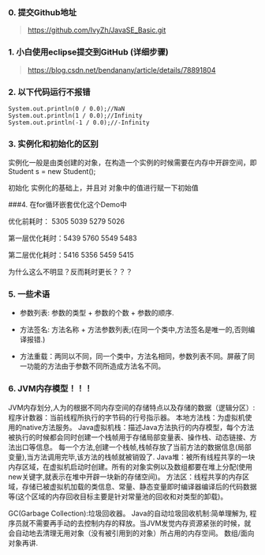 ### 0. 提交Github地址

> https://github.com/IvyZh/JavaSE_Basic.git


### 1. 小白使用eclipse提交到GitHub (详细步骤)

> https://blog.csdn.net/bendanany/article/details/78891804


### 2. 以下代码运行不报错

	System.out.println(0 / 0.0);//NaN
	System.out.println(1 / 0.0);//Infinity
	System.out.println(-1 / 0.0);//-Infinity

### 3. 实例化和初始化的区别
实例化一般是由类创建的对象，在构造一个实例的时候需要在内存中开辟空间，即   Student   s = new Student();

初始化   实例化的基础上，并且对 对象中的值进行赋一下初始值


###4. 在for循环嵌套优化这个Demo中

优化前耗时： 5305 5039 5279 5026

第一层优化耗时：5439 5760 5549 5483

第二层优化耗时：5416 5356 5459 5415

为什么这么不明显？反而耗时更长？？？

### 5. 一些术语

- 参数列表: 参数的类型 + 参数的个数  + 参数的顺序.

- 方法签名: 方法名称  +  方法参数列表;(在同一个类中,方法签名是唯一的,否则编译报错.)

- 方法重载：两同以不同，同一个类中，方法名相同，参数列表不同。屏蔽了同一功能的方法由于参数不同所造成方法名不同。


### 6. JVM内存模型！！！

JVM内存划分,人为的根据不同内存空间的存储特点以及存储的数据（逻辑分区）:
程序计数器：当前线程所执行的字节码的行号指示器。
本地方法栈：为虚拟机使用的native方法服务。
Java虚拟机栈：描述Java方法执行的内存模型，每个方法被执行的时候都会同时创建一个栈帧用于存储局部变量表、操作栈、动态链接、方法出口等信息。
     每一个方法,创建一个栈帧,栈帧存放了当前方法的数据信息(局部变量),当方法调用完毕,该方法的栈帧就被销毁了.
Java堆：被所有线程共享的一块内存区域，在虚拟机启动时创建。所有的对象实例以及数组都要在堆上分配(使用new关键字,就表示在堆中开辟一块新的存储空间)。
方法区：线程共享的内存区域，存储已被虚拟机加载的类信息、常量、静态变量即时编译器编译后的代码数据等(这个区域的内存回收目标主要是针对常量池的回收和对类型的卸载)。


GC(Garbage Collection):垃圾回收器。
Java的自动垃圾回收机制:简单理解为,
程序员就不需要再手动的去控制内存的释放。当JVM发觉内存资源紧张的时候，就会自动地去清理无用对象（没有被引用到的对象）所占用的内存空间。
数组/面向对象再讲.